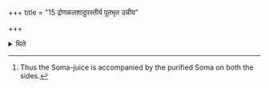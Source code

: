 +++
title = "15 द्रोणकलशादुपस्तीर्य पूतभृत उन्नीय"

+++

<details><summary>थिते</summary>

15. Having poured out Soma from the Droṇakalaśa as an underlayer (in the goblets) having filled (the goblets by means of Soma) from the Pūtabhr̥t, he pours Soma on them from the Droṇakalaśa.[^1]   

[^1]: Thus the Soma-juice is accompanied by the purified Soma on both the sides.  
</details>
